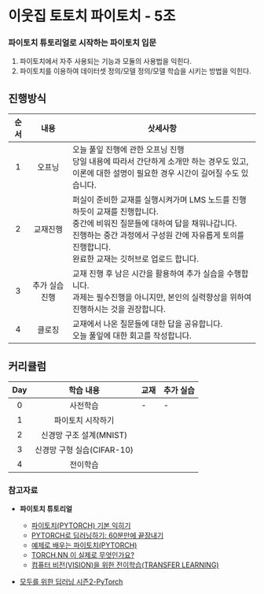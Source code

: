 # 이웃집 토토치 파이토치 - 5조
### 파이토치 튜토리얼로 시작하는 파이토치 입문

1. 파이토치에서 자주 사용되는 기능과 모듈의 사용법을 익힌다.
2. 파이토치를 이용하여 데이터셋 정의/모델 정의/모델 학습을 시키는 방법을 익힌다.



## 진행방식

| 순서 |      내용      | 삿세사항                                                     |
| :--: | :------------: | ------------------------------------------------------------ |
|  1   |     오프닝     | 오늘 풀잎 진행에 관한 오프닝 진행<br />당일 내용에 따라서 간단하게 소개만 하는 경우도 있고, <br />이론에 대한 설명이 필요한 경우 시간이 길어질 수도 있습니다. |
|  2   |    교재진행    | 퍼실이 준비한 교재를 실행시켜가며 LMS 노드를 진행하듯이 교재를 진행합니다.<br />중간에 비워진 질문들에 대하여 답을 채워나갑니다.<br />진행하는 중간 과정에서 구성원 간에 자유롭게 토의를 진행합니다.<br />완료한 교재는 깃허브로 업로드 합니다. |
|  3   | 추가 실습 진행 | 교재 진행 후 남은 시간을 활용하여 추가 실습을 수행합니다.<br />과제는 필수진행을 아니지만, 본인의 실력향상을 위하여 진행하시는 것을 권장합니다. |
|  4   |     클로징     | 교재에서 나온 질문들에 대한 답을 공유합니다.<br />오늘 풀잎에 대한 회고를 작성합니다. |



## 커리큘럼

| Day  |         학습 내용          | 교재 | 추가 실습 |
| :--: | :------------------------: | :--- | --------- |
|  0   |          사전학습          | -    | -         |
|  1   |     파이토치 시작하기      |      |           |
|  2   |  신경망 구조 설계(MNIST)   |      |           |
|  3   | 신경망 구형 실습(CIFAR-10) |      |           |
|  4   |          전이학습          |      |           |



### 참고자료

- **파이토치 튜토리얼**
  - [파이토치(PYTORCH) 기본 익히기](https://tutorials.pytorch.kr/beginner/basics/intro.html)
  - [PYTORCH로 딥러닝하기: 60분만에 끝장내기](https://tutorials.pytorch.kr/beginner/deep_learning_60min_blitz.html)
  - [예제로 배우는 파이토치(PYTORCH)](https://tutorials.pytorch.kr/beginner/pytorch_with_examples.html)
  - [TORCH.NN 이 실제로 무엇인가요?](https://tutorials.pytorch.kr/beginner/nn_tutorial.html)
  - [컴퓨터 비전(VISION)을 위한 전이학습(TRANSFER LEARNING)](https://tutorials.pytorch.kr/beginner/transfer_learning_tutorial.html)

- [모두를 위한 딥러닝 시즌2-PyTorch](https://youtube.com/playlist?list=PLQ28Nx3M4JrhkqBVIXg-i5_CVVoS1UzAv)

